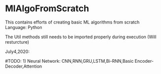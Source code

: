 # MlAlgoFromScratch
This contains efforts of creating basic ML algorithms from scratch
Language: Python

The Util methods still needs to be imported properly during execution (Will resturcture)

July4,2020:

#TODO: 1) Neural Network: CNN,RNN,GRU,LSTM,Bi-RNN,Basic Encoder-Decoder,Attention 
